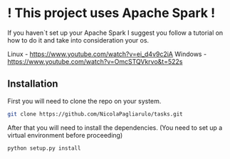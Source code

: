 # ! This project uses Apache Spark !
If you haven`t set up your Apache Spark I suggest you follow a tutorial on how to do it and take into consideration your os.

Linux - https://www.youtube.com/watch?v=ei_d4v9c2iA
Windows - https://www.youtube.com/watch?v=OmcSTQVkrvo&t=522s

## Installation

First you will need to clone the repo on your system.

```bash
git clone https://github.com/NicolaPagliarulo/tasks.git
```
After that you will need to install the dependencies.
(You need to set up a virtual environment before proceeding)

```bash
python setup.py install
```
